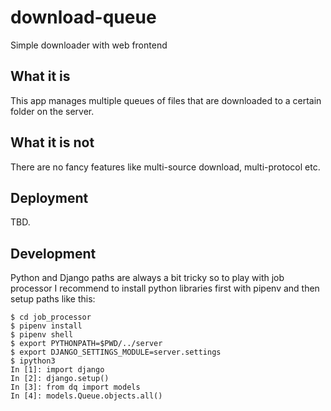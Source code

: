 # download-queue
Simple downloader with web frontend

## What it is

This app manages multiple queues of files that are downloaded to a certain
folder on the server.

## What it is not

There are no fancy features like multi-source download, multi-protocol etc.

## Deployment

TBD.


## Development

Python and Django paths are always a bit tricky so to play with job processor 
I recommend to install python libraries first with pipenv and then setup paths
like this:

```
$ cd job_processor
$ pipenv install
$ pipenv shell
$ export PYTHONPATH=$PWD/../server
$ export DJANGO_SETTINGS_MODULE=server.settings
$ ipython3 
In [1]: import django
In [2]: django.setup()
In [3]: from dq import models
In [4]: models.Queue.objects.all()
```


